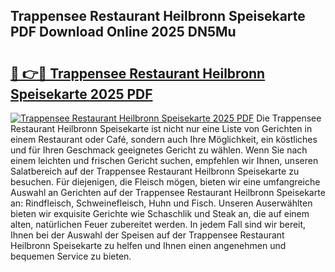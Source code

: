 ## Trappensee Restaurant Heilbronn Speisekarte PDF Download Online 2025 DN5Mu

# <h2><a href="http://gcb6p1l.nevu.top/?p=Trappensee+Restaurant+Heilbronn+Speisekarte">🔗 👉🔴 Trappensee Restaurant Heilbronn Speisekarte 2025 PDF</a></h2>

[![Trappensee Restaurant Heilbronn Speisekarte 2025 PDF](https://i.imgur.com/dBaPXMq.png)](http://gcb6p1l.nevu.top/?p=Trappensee+Restaurant+Heilbronn+Speisekarte)
Die Trappensee Restaurant Heilbronn Speisekarte ist nicht nur eine Liste von Gerichten in einem Restaurant oder Café, sondern auch Ihre Möglichkeit, ein köstliches und für Ihren Geschmack geeignetes Gericht zu wählen. Wenn Sie nach einem leichten und frischen Gericht suchen, empfehlen wir Ihnen, unseren Salatbereich auf der Trappensee Restaurant Heilbronn Speisekarte zu besuchen. Für diejenigen, die Fleisch mögen, bieten wir eine umfangreiche Auswahl an Gerichten auf der Trappensee Restaurant Heilbronn Speisekarte an: Rindfleisch, Schweinefleisch, Huhn und Fisch. Unseren Auserwählten bieten wir exquisite Gerichte wie Schaschlik und Steak an, die auf einem alten, natürlichen Feuer zubereitet werden. In jedem Fall sind wir bereit, Ihnen bei der Auswahl der Speisen auf der Trappensee Restaurant Heilbronn Speisekarte zu helfen und Ihnen einen angenehmen und bequemen Service zu bieten.

